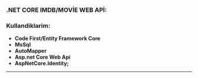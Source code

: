 ### .NET CORE IMDB/MOVİE WEB APİ:

### Kullandiklarim:

- **Code First/Entity Framework Core**
- **MsSql**
- **AutoMapper**
- **Asp.net Core Web Api**
- **AspNetCore.Identity;**

---
